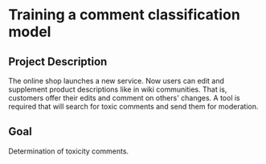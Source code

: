 # Training a comment classification model

## Project Description
The online shop launches a new service. Now users can edit and supplement product descriptions like in wiki communities. That is, customers offer their edits and comment on others' changes. A tool is required that will search for toxic comments and send them for moderation.

## Goal
Determination of toxicity comments.	
